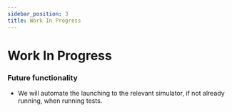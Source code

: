 ```yaml
---
sidebar_position: 3
title: Work In Progress
---
```


# Work In Progress

### Future functionality

- We will automate the launching to the relevant simulator, if not already running, when running tests.
